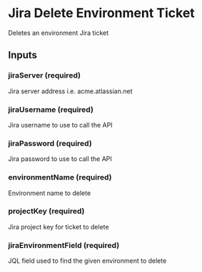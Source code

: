 # Jira Delete Environment Ticket
Deletes an environment Jira ticket

## Inputs

### jiraServer (required)
Jira server address i.e. acme.atlassian.net

### jiraUsername (required)
Jira username to use to call the API

### jiraPassword (required)
Jira password to use to call the API

### environmentName (required)
Environment name to delete

### projectKey (required)
Jira project key for ticket to delete

### jiraEnvironmentField (required)
JQL field used to find the given environment to delete
